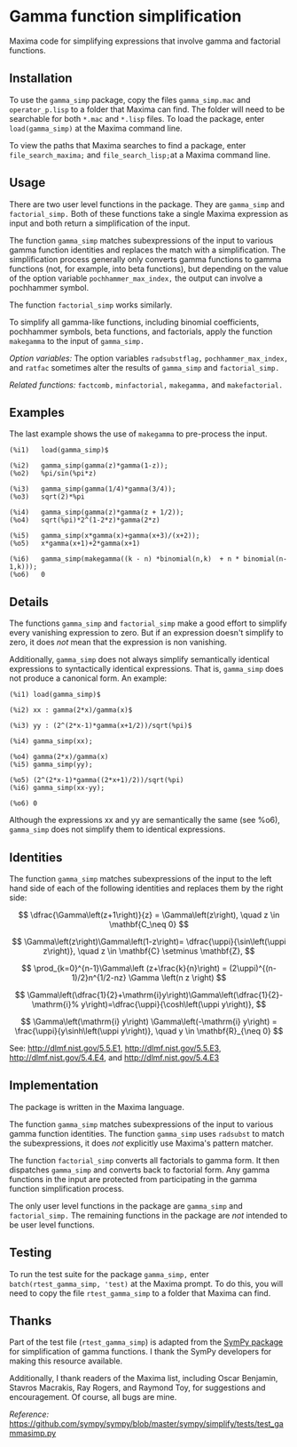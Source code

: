 # Gamma function simplification

Maxima code for simplifying expressions that involve gamma and factorial functions. 

## Installation

To use the `gamma_simp` package, copy the files `gamma_simp.mac` and `operator_p.lisp` to a folder that Maxima can find. The folder will need to be searchable for both `*.mac` and `*.lisp` files. To load the package, enter `load(gamma_simp)` at the Maxima command line.

To view the paths that Maxima searches to find a package, enter `file_search_maxima;` 
and `file_search_lisp;`at a Maxima command line. 

## Usage

There are two user level functions in the package. They are `gamma_simp` and `factorial_simp.` Both of these functions take a single Maxima expression as input and both return a simplification of the input. 

The function `gamma_simp` matches subexpressions of the input to various gamma function identities and replaces the match with a simplification. The simplification process generally only converts gamma functions to gamma functions (not, for example,
into beta functions), but depending on the value of the option variable `pochhammer_max_index,` the output can involve a pochhammer symbol.

The function `factorial_simp` works similarly. 

To simplify all gamma-like functions, including binomial coefficients, pochhammer symbols, beta functions, and factorials, apply the function `makegamma` to the input of `gamma_simp.` 

_Option variables:_ The option variables `radsubstflag,` `pochhammer_max_index,` and `ratfac` sometimes alter the results of `gamma_simp` and `factorial_simp.` 

_Related functions:_ `factcomb,` `minfactorial,` `makegamma,` and `makefactorial.`

## Examples

The last example shows the use of `makegamma` to pre-process the input.
~~~
(%i1)	load(gamma_simp)$

(%i2)	gamma_simp(gamma(z)*gamma(1-z));
(%o2)	%pi/sin(%pi*z)

(%i3)	gamma_simp(gamma(1/4)*gamma(3/4));
(%o3)	sqrt(2)*%pi

(%i4)	gamma_simp(gamma(z)*gamma(z + 1/2));
(%o4)	sqrt(%pi)*2^(1-2*z)*gamma(2*z)

(%i5)	gamma_simp(x*gamma(x)+gamma(x+3)/(x+2));
(%o5)	x*gamma(x+1)+2*gamma(x+1)

(%i6)	gamma_simp(makegamma((k - n) *binomial(n,k)  + n * binomial(n-1,k)));
(%o6)	0
~~~

## Details

The functions `gamma_simp` and `factorial_simp` make a good effort to simplify every vanishing expression to zero. But if an expression doesn't simplify to zero, it does _not_ mean that the expression is non vanishing.

Additionally, `gamma_simp` does not always simplify semantically identical expressions to syntactically identical expressions. That is, `gamma_simp` does not produce a canonical form. An example:

~~~
(%i1) load(gamma_simp)$

(%i2) xx : gamma(2*x)/gamma(x)$

(%i3) yy : (2^(2*x-1)*gamma(x+1/2))/sqrt(%pi)$

(%i4) gamma_simp(xx);

(%o4) gamma(2*x)/gamma(x)
(%i5) gamma_simp(yy);

(%o5) (2^(2*x-1)*gamma((2*x+1)/2))/sqrt(%pi)
(%i6) gamma_simp(xx-yy);

(%o6) 0

~~~
Although the expressions xx and yy are semantically the same (see %o6), `gamma_simp` does not simplify them to identical expressions.


## Identities

The function `gamma_simp` matches subexpressions of the input to the left hand side of each of the following identities and replaces them by the right side:

$$ 
\dfrac{\Gamma\left(z+1\right)}{z} = \Gamma\left(z\right), \quad z \in \mathbf{C_\neq 0} 
$$ 

$$ 
\Gamma\left(z\right)\Gamma\left(1-z\right)= \dfrac{\uppi}{\sin\left(\uppi z\right)},  \quad z \in \mathbf{C} \setminus \mathbf{Z}, 
$$

$$
\prod_{k=0}^{n-1}\Gamma\left (z+\frac{k}{n}\right) = (2\uppi)^{(n-1)/2}n^{1/2-nz}  \Gamma \left(n z \right)
$$

$$
\Gamma\left(\dfrac{1}{2}+\mathrm{i}y\right)\Gamma\left(\dfrac{1}{2}-\mathrm{i}%
y\right)=\dfrac{\uppi}{\cosh\left(\uppi y\right)},
$$

$$
\Gamma\left(\mathrm{i} y\right) \Gamma\left(-\mathrm{i} y\right)  = 
\frac{\uppi}{y\sinh\left(\uppi y\right)}, \quad y \in \mathbf{R}_{\neq 0}
$$

See: http://dlmf.nist.gov/5.5.E1, http://dlmf.nist.gov/5.5.E3, http://dlmf.nist.gov/5.4.E4, and http://dlmf.nist.gov/5.4.E3 

## Implementation

The package is written in the Maxima language.

The function `gamma_simp` matches subexpressions of the input to various gamma function identities. The function `gamma_simp` uses `radsubst` to match the subexpressions, it does _not_ explicitly use Maxima's pattern matcher.

The function `factorial_simp` converts all factorials to gamma form. It then dispatches `gamma_simp` and converts back to factorial form. Any gamma functions in
the input are protected from participating in the gamma function simplification process.

The only user level functions in the package are `gamma_simp` and `factorial_simp.`
The remaining functions in the package are _not_ intended to be user level functions. 


## Testing

To run the test suite for the package `gamma_simp,` enter `batch(rtest_gamma_simp, 'test)` at the Maxima prompt. To do this, you will need to copy the file `rtest_gamma_simp` to a folder that Maxima can find. 


## Thanks

Part of the test file (`rtest_gamma_simp`) is adapted from the [SymPy package](https://www.sympy.org/en/index.html) for simplification of gamma functions. I thank the SymPy developers for making this resource available.

Additionally, I thank readers of the Maxima list, including Oscar Benjamin, Stavros Macrakis, Ray Rogers, and Raymond Toy, for suggestions and encouragement. Of course, all bugs are mine.

_Reference:_ https://github.com/sympy/sympy/blob/master/sympy/simplify/tests/test_gammasimp.py
